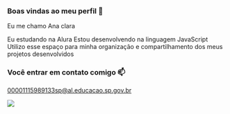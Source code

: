 ### Boas vindas ao meu perfil 💙

Eu me chamo Ana clara

Eu estudando na Alura
Estou desenvolvendo na linguagem JavaScript
Utilizo esse espaço para minha organização e compartilhamento dos meus projetos desenvolvidos

### Você entrar em contato comigo 📫

00001115989133sp@al.educacao.sp.gov.br

![](https://media1.tenor.com/m/HX90sjGTFIUAAAAC/labor-day-happy-labor-day.gif)

